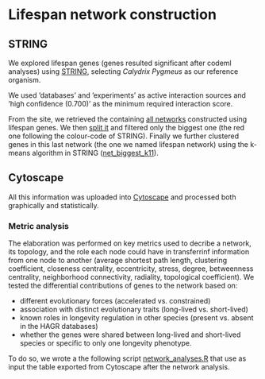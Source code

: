 # Lifespan network construction

## STRING

We explored lifespan genes (genes resulted significant after codeml analyses) using [STRING](https://string-db.org/), selecting _Calydrix Pygmeus_ as our reference organism.

We used ’databases’ and ’experiments’ as active interaction sources and ’high confidence (0.700)’ as the minimum required interaction score.

From the site, we retrieved the containing [all networks](./Files/net_notext_complete_pure.tsv) constructed using lifespan genes. We then [split it](./Files/multinet_lifespan.tsv) and filtered only the biggest one (the red one following the colour-code of STRING). Finally we further clustered genes in this last network (the one we named lifespan network) using the k-means algorithm in STRING ([net_biggest_k11](./Files/net_biggest_k11.tsv)).

## Cytoscape

All this information was uploaded into [Cytoscape](./Files/lifespan_network.cys) and processed both graphically and statistically.

### Metric analysis

The elaboration was performed on key metrics used to decribe a network, its topology, and the role each node could have in transferrinf information from one node to another (average shortest path length, clustering coefficient, closeness centrality, eccentricity, stress, degree, betweenness centrality, neighborhood connectivity, radiality, topological coefficient). We tested the differential contributions of genes to the network based on:

- different evolutionary forces (accelerated vs. constrained)
- association with distinct evolutionary traits (long-lived vs. short-lived)
- known roles in longevity regulation in other species (present vs. absent in the HAGR databases)
- whether the genes were shared between long-lived and short-lived species or specific to only one longevity phenotype.

To do so, we wrote a the following script [network_analyses.R](./Scripts/network_analyses.R) that use as input the table exported from Cytoscape after the network analysis.
